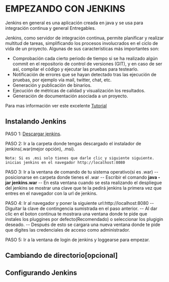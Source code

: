 # EMPEZANDO CON JENKINS

Jenkins en general es una aplicación creada en java y se usa para integración continua  y general Entregables. 



Jenkins, como servidor de integración continua, permite planificar y realizar multitud de tareas, simplificando los procesos involucrados en el ciclo de vida de un proyecto. Algunas de sus características más importantes son:

* Comprobación cada cierto periodo de tiempo si se ha realizado algún commit en el repositorio de control de versiones (GIT), y en caso de ser así, compilar el código y ejecutar las pruebas para testearlo.
* Notificación de errores que se hayan detectado tras las ejecución de pruebas, por ejemplo vía mail, twitter, chat, etc.
* Generación y publicación de binarios.
* Ejecución de métricas de calidad y visualización los resultados.
* Generación de documentación asociada a un proyecto.

Para mas información ver este excelente [Tutorial](http://www.robertocrespo.net/kaizen/aprende-a-montar-un-entorno-de-integracion-continua-iv-jenkins/)


## Instalando Jenkins

PASO 1: [Descargar jenkins](https://jenkins.io/download/).

PASO 2: Ir a la carpeta donde tengas descargado el instalador de jenkins(.war(mejor opción), .msi).

    Nota: Si es .msi solo tienes que darle clic y siguiente siguiente. inicias jenkins en el navegador http://localhost:8080

PASO 3: Ir a la ventana de comando de tu sistema operativo(si es .war)
       -- posicionarse en carpeta donde tienes el .war
	   -- Escribir el comando **java -jar jenkins.war**
	   -- En esta ventana cuando se esta realizando el despliegue del jenkins se mostrar una clave que te la pedirá jenkins la primera vez que entres en el navegador con la url de jenkins.
	   
PASO 4: Ir al navegador y poner la siguiente url:http://localhost:8080
       -- Diguitar la clave de contingencia sumistrada en el paso anterior.
	   -- Al dar clic en el boton continua te mostrara una ventana donde te pide que instales los pluggines por defecto(Recomendado) o seleccionar los plugigin deseado. 
       -- Después de esto se cargara una nueva ventana donde te pide que digites las credenciales de acceso como administrador.

PASO 5: Ir a la ventana de login de jenkins y loggearse para empezar.



## Cambiando de directorio[opcional]

## Configurando Jenkins 




